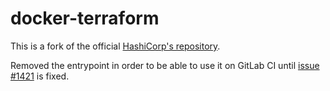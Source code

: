 # docker-terraform

This is a fork of the official [HashiCorp's repository](https://github.com/hashicorp/docker-hub-images/blob/master/terraform/Dockerfile-light).

Removed the entrypoint in order to be able to use it on GitLab CI until [issue #1421](https://gitlab.com/gitlab-org/gitlab-ci-multi-runner/issues/1421) is fixed.
